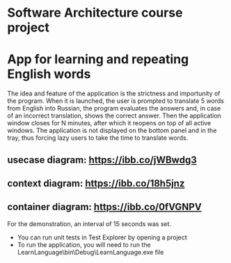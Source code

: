 Software Architecture course project
=================================
# App for learning and repeating English words
The idea and feature of the application is the strictness and importunity of the program. When it is launched, the user is prompted to translate 5 words from English into Russian, the program evaluates the answers and, in case of an incorrect translation, shows the correct answer. Then the application window closes for N minutes, after which it reopens on top of all active windows. The application is not displayed on the bottom panel and in the tray, thus forcing lazy users to take the time to translate words.

usecase diagram: https://ibb.co/jWBwdg3
--------------------------------------
context diagram: https://ibb.co/18h5jnz
--------------------------------------
container diagram: https://ibb.co/0fVGNPV
---------------------------------------

For the demonstration, an interval of 15 seconds was set.
- You can run unit tests in Test Explorer by opening a project
- To run the application, you will need to run the LearnLanguage\bin\Debug\LearnLanguage.exe file
